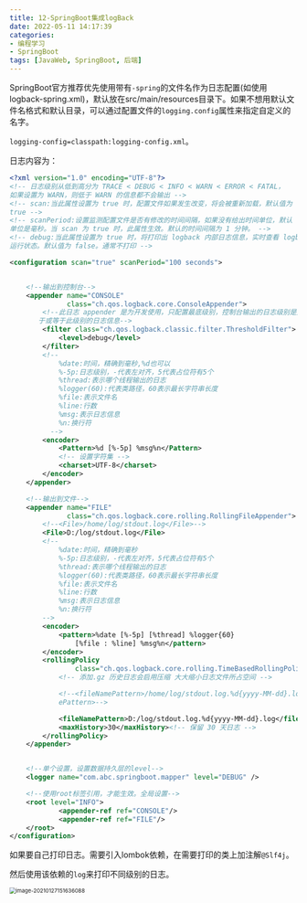 ```yaml
---
title: 12-SpringBoot集成logBack
date: 2022-05-11 14:17:39
categories: 
- 编程学习
- SpringBoot
tags: [JavaWeb, SpringBoot, 后端]
---
```




SpringBoot官方推荐优先使用带有`-spring`的文件名作为日志配置(如使用logback-spring.xml)，默认放在src/main/resources目录下。如果不想用默认文件名格式和默认目录，可以通过配置文件的`logging.config`属性来指定自定义的名字。

`logging-config=classpath:logging-config.xml`。

日志内容为：

```xml
<?xml version="1.0" encoding="UTF-8"?>
<!-- 日志级别从低到高分为 TRACE < DEBUG < INFO < WARN < ERROR < FATAL，
如果设置为 WARN，则低于 WARN 的信息都不会输出 -->
<!-- scan:当此属性设置为 true 时，配置文件如果发生改变，将会被重新加载，默认值为
true -->
<!-- scanPeriod:设置监测配置文件是否有修改的时间间隔，如果没有给出时间单位，默认
单位是毫秒。当 scan 为 true 时，此属性生效。默认的时间间隔为 1 分钟。 -->
<!-- debug:当此属性设置为 true 时，将打印出 logback 内部日志信息，实时查看 logback
运行状态。默认值为 false。通常不打印 -->

<configuration scan="true" scanPeriod="100 seconds">


    <!--输出到控制台-->
    <appender name="CONSOLE"
              class="ch.qos.logback.core.ConsoleAppender">
        <!--此日志 appender 是为开发使用，只配置最底级别，控制台输出的日志级别是大
       于或等于此级别的日志信息-->
        <filter class="ch.qos.logback.classic.filter.ThresholdFilter">
            <level>debug</level>
        </filter>
        <!--
            %date:时间，精确到毫秒,%d也可以
            %-5p:日志级别，-代表左对齐，5代表占位符有5个
            %thread:表示哪个线程输出的日志
            %logger(60):代表类路径，60表示最长字符串长度
            %file:表示文件名
            %line:行数
            %msg:表示日志信息
            %n:换行符
          -->
        <encoder>
            <Pattern>%d [%-5p] %msg%n</Pattern>
            <!-- 设置字符集 -->
            <charset>UTF-8</charset>
        </encoder>
    </appender>

    <!--输出到文件-->
    <appender name="FILE"
              class="ch.qos.logback.core.rolling.RollingFileAppender">
        <!--<File>/home/log/stdout.log</File>-->
        <File>D:/log/stdout.log</File>
        <!--
            %date:时间，精确到毫秒
            %-5p:日志级别，-代表左对齐，5代表占位符有5个
            %thread:表示哪个线程输出的日志
            %logger(60):代表类路径，60表示最长字符串长度
            %file:表示文件名
            %line:行数
            %msg:表示日志信息
            %n:换行符
        -->
        <encoder>
            <pattern>%date [%-5p] [%thread] %logger{60}
                [%file : %line] %msg%n</pattern>
        </encoder>
        <rollingPolicy
                class="ch.qos.logback.core.rolling.TimeBasedRollingPolicy">
            <!-- 添加.gz 历史日志会启用压缩 大大缩小日志文件所占空间 -->

            <!--<fileNamePattern>/home/log/stdout.log.%d{yyyy-MM-dd}.log</fileNam
            ePattern>-->

            <fileNamePattern>D:/log/stdout.log.%d{yyyy-MM-dd}.log</fileNamePattern>
            <maxHistory>30</maxHistory><!-- 保留 30 天日志 -->
        </rollingPolicy>
    </appender>


    <!--单个设置，设置数据持久层的level-->
    <logger name="com.abc.springboot.mapper" level="DEBUG" />

    <!--使用root标签引用，才能生效。全局设置-->
    <root level="INFO">
        	<appender-ref ref="CONSOLE"/>
	        <appender-ref ref="FILE"/>
    </root>
</configuration>

```



如果要自己打印日志。需要引入lombok依赖，在需要打印的类上加注解`@Slf4j`。

然后使用该依赖的`log`来打印不同级别的日志。

<img src="https://crayon-1302863897.cos.ap-beijing.myqcloud.com/image/image-20210127151636088.png" alt="image-20210127151636088" style="zoom:67%;" />



